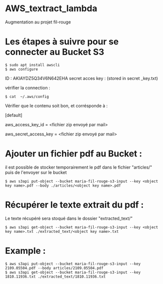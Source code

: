 # AWS_textract_lambda
Augmentation au projet fil-rouge




# Les étapes à suivre pour se connecter au Bucket S3


    $ sudo apt install awscli
    $ aws configure

ID : AKIAYDZ5Q34V6N642EHA
secret acces key : (stored in secret _key.txt)

vérifier la connection :

    $ cat  ~/.aws/config
    
Vérifier que le contenu soit bon, et corrésponde à :

[default]

aws_access_key_id = <fichier zip envoyé par mail>

aws_secret_access_key = <fichier zip envoyé par mail>


# Ajouter un fichier pdf au Bucket :
il est possible de stocker temporairement le pdf dans le fichier "articles/" puis de l'envoyer sur le bucket

    $ aws s3api put-object --bucket maria-fil-rouge-s3-input --key <object key name>.pdf --body ./articles/<object key name>.pdf

# Récupérer le texte extrait du pdf :
Le texte récupéré sera stoqué dans le dossier "extracted_text/"

    $ aws s3api get-object --bucket maria-fil-rouge-s3-input --key <object key name>.txt ./extracted_text/<object key name>.txt

# Example :

    $ aws s3api put-object --bucket maria-fil-rouge-s3-input --key 2109.05504.pdf --body articles/2109.05504.pdf
    $ aws s3api get-object --bucket maria-fil-rouge-s3-input --key 1810.11936.txt ./extracted_text/1810.11936.txt
    
